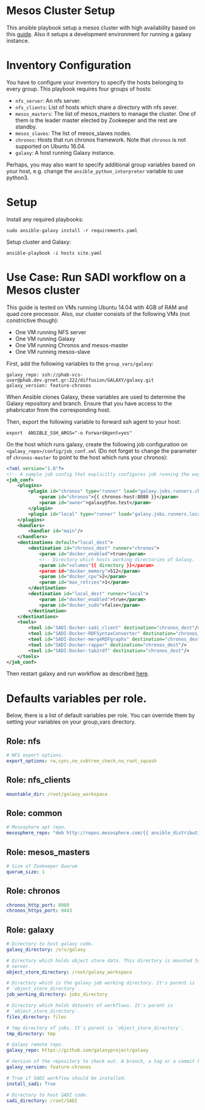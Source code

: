 Mesos Cluster Setup
===================

This ansible playbook setup a mesos cluster with high availability
based on this [guide](https://www.digitalocean.com/community/tutorials/how-to-configure-a-production-ready-mesosphere-cluster-on-ubuntu-14-04).
Also it setups a development environment for running a galaxy instance.

# Inventory Configuration

You have to configure your inventory to specify the hosts belonging
to every group. This playbook requires four groups of hosts:

- `nfs_server`: An nfs server.
- `nfs_clients`: List of hosts which share a directory with nfs sever.
- `mesos_masters`: The list of mesos_masters to manage the cluster.
  One of them is the leader master elected by Zookeeper and the rest
  are standby.
- `mesos_slaves`: The list of mesos_slaves nodes.
- `chronos`: Hosts that run chronos framework. Note that `chronos` is
   not supported on Ubuntu 16.04.
- `galaxy`: A host running Galaxy instance.

Perhaps, you may also want to specify additional group variables
based on your host, e.g. change the `ansible_python_interpreter`
variable to use python3.


# Setup
Install any required playbooks:

```console
sudo ansible-galaxy install -r requirements.yaml
```
Setup cluster and Galaxy:

```console
ansible-playbook -i hosts site.yaml
```

# Use Case: Run SADI workflow on a Mesos cluster
This guide is tested on VMs running Ubuntu 14.04 with 4GB of RAM
and quad core processor. Also, our cluster consists of the following
VMs (not constrictive though):

- One VM running NFS server
- One VM running Galaxy
- One VM running Chronos and mesos-master
- One VM running mesos-slave

First, add the following variables to the `group_vars/galaxy`:

```
galaxy_repo: ssh://phab-vcs-user@phab.dev.grnet.gr:222/diffusion/GALAXY/galaxy.git
galaxy_version: feature-chronos
```

When Ansible clones Galaxy, these variables are used to determine the Galaxy
repository and branch. Ensure that you have access to the phabricator from
the corresponding host.


Then, export the following variable to forward ssh agent to your host:
```
export  ANSIBLE_SSH_ARGS="-o ForwardAgent=yes"
```

On the host which runs galaxy, create the following job configuration on
`<galaxy_repo>/config/job_conf.xml` (Do not forget to change the parameter
of `chronos-master` to point to the host which runs your chronos):

```xml
<?xml version="1.0"?>
<!-- A sample job config that explicitly configures job running the way it is configured by default (if there is no explicit config). -->
<job_conf>
    <plugins>
        <plugin id="chronos" type="runner" load="galaxy.jobs.runners.chronos:ChronosJobRunner" workers="4">
            <param id="chronos">{{ chronos-host:8080 }}</param>
            <param id="owner">galaxy@foo.test</param>
        </plugin>
        <plugin id="local" type="runner" load="galaxy.jobs.runners.local:LocalJobRunner" workers="4"/>
    </plugins>
    <handlers>
        <handler id="main"/>
    </handlers>
    <destinations default="local_dest">
        <destination id="chronos_dest" runner="chronos">
            <param id="docker_enabled">true</param>
            <!-- Directory which hosts working directories of Galaxy. -->
            <param id="volumes"{{ directory }}</param>
            <param id="docker_memory">512</param>
            <param id="docker_cpu">2</param>
            <param id="max_retries">1</param>
        </destination>
        <destination id="local_dest" runner="local">
            <param id="docker_enabled">true</param>
            <param id="docker_sudo">false</param>
        </destination>
    </destinations>
    <tools>
        <tool id="SADI-Docker-sadi_client" destination="chronos_dest"/>
        <tool id="SADI-Docker-RDFSyntaxConverter" destination="chronos_dest"/>
        <tool id="SADI-Docker-mergeRDFgraphs" destination="chronos_dest"/>
        <tool id="SADI-Docker-rapper" destination="chronos_dest"/>
        <tool id="SADI-Docker-tab2rdf" destination="chronos_dest"/>
    </tools>
</job_conf>
```

Then restart galaxy and run workflow as described
[here](https://github.com/mikel-egana-aranguren/SADI-Docker-Galaxy).


# Defaults variables per role.

Below, there is a list of default variables per role. You can override them by
setting your variables on your group_vars directory.

## Role: nfs

```yaml
# NFS export options.
export_options: rw,sync,no_subtree_check,no_root_squash
```

## Role: nfs_clients

```yaml
mountable_dir: /root/galaxy_workspace
```

## Role: common

```yaml
# Mesosphere apt repo.
mesosphere_repo: "deb http://repos.mesosphere.com/{{ ansible_distribution | lower }} {{ ansible_distribution_release }} main"
```

## Role: mesos_masters

```yaml
# Size of Zookeeper Quorum
quorum_size: 1
```

## Role: chronos

```yaml
chronos_http_port: 8080
chronos_https_port: 9443
```

## Role: galaxy

```yaml
# Directory to host galaxy code.
galaxy_directory: /srv/galaxy

# Directory which holds object store data. This directory is mounted to an nfs
# server.
object_store_directory: /root/galaxy_workspace

# Directory which is the galaxy job working directory. It's parent is
# `object_store_directory`.
job_working_directory: jobs_directory

# Directory which holds datasets of workflows. It's parent is
# `object_store_directory`.
files_directory: files

# tmp directory of jobs. It's parent is `object_store_directory`.
tmp_directory: tmp

# Galaxy remote repo.
galaxy_repo: https://github.com/galaxyproject/galaxy

# Version of the repository to check out. A branch, a tag or a commit hash.
galaxy_version: feature-chronos

# True if SADI workflow should be installed.
install_sadi: True

# Directory to host SADI code.
sadi_directory: /root/SADI
```
